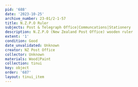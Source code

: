 ```yaml
---
pid: '688'
date: '2023-10-25'
archive_number: 23-01/2-1-57
title: N.Z.P.O Ruler
subjects: Post & Telegraph Office|Communcations|Stationery
description: N.Z.P.O (New Zealand Post Office) wooden ruler
extent: '1'
condition: Good
date_unvalidated: Unknown
creator: NZ Post Office
collector: Unknown
materials: Wood|Paint
collection: tinui
key: object
order: '687'
layout: tinui_item
---
```

